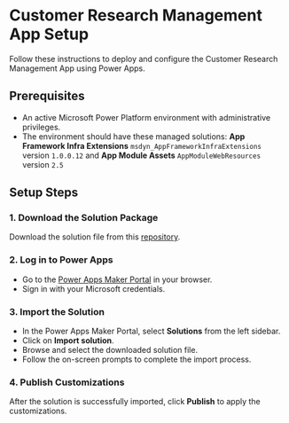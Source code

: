# Customer Research Management App Setup

Follow these instructions to deploy and configure the Customer Research Management App using Power Apps.

## Prerequisites
- An active Microsoft Power Platform environment with administrative privileges.
- The environment should have these managed solutions: **App Framework Infra Extensions** `msdyn_AppFrameworkInfraExtensions` version `1.0.0.12` and **App Module Assets** `AppModuleWebResources` version `2.5`

## Setup Steps

### 1. Download the Solution Package
Download the solution file from this [repository](https://github.com/calebnwokocha/customer-research-management-app/tree/main/solution).

### 2. Log in to Power Apps
- Go to the [Power Apps Maker Portal](https://make.powerapps.com/) in your browser.
- Sign in with your Microsoft credentials.

### 3. Import the Solution
- In the Power Apps Maker Portal, select **Solutions** from the left sidebar.
- Click on **Import solution**.
- Browse and select the downloaded solution file.
- Follow the on-screen prompts to complete the import process.

### 4. Publish Customizations
After the solution is successfully imported, click **Publish** to apply the customizations.
